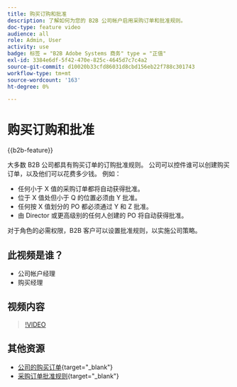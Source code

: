 ```yaml
---
title: 购买订购和批准
description: 了解如何为您的 B2B 公司帐户启用采购订单和批准规则。
doc-type: feature video
audience: all
role: Admin, User
activity: use
badge: 标签 = "B2B Adobe Systems 商务" type = "正值"
exl-id: 3384e6df-5f42-470e-825c-4645d7c7c4a2
source-git-commit: d10020b33cfd86031d8cbd156eb22f788c301743
workflow-type: tm+mt
source-wordcount: '163'
ht-degree: 0%

---
```


# 购买订购和批准

{{b2b-feature}}

大多数 B2B 公司都具有购买订单的订购批准规则。 公司可以控件谁可以创建购买订单，以及他们可以花费多少钱。 例如：

- 任何小于 X 值的采购订单都将自动获得批准。
- 位于 X 值处但小于 Q 的位置必须由 Y 批准。
- 任何按 X 值划分的 PO 都必须通过 Y 和 Z 批准。
- 由 Director 或更高级别的任何人创建的 PO 将自动获得批准。

对于角色的必需权限，B2B 客户可以设置批准规则，以实施公司策略。

## 此视频是谁？

- 公司帐户经理
- 购买经理

## 视频内容

>[!VIDEO](https://video.tv.adobe.com/v/344450?quality=12&learn=on)

## 其他资源

- [公司的购买订单](https://experienceleague.adobe.com/docs/commerce-admin/b2b/purchase-orders/purchase-order-flow.html){target="_blank"}
- [采购订单批准规则](https://experienceleague.adobe.com/docs/commerce-admin/b2b/purchase-orders/account-dashboard-approval-rules.html){target="_blank"}
